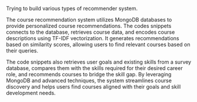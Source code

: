 Trying to build various types of recommender system.

The course recommendation system utilizes MongoDB databases to provide personalized course recommendations.
The codes snippets connects to the database, retrieves course data, and encodes course descriptions using TF-IDF vectorization.
It generates recommendations based on similarity scores, allowing users to find relevant courses based on their queries.

The code snippets also retrieves user goals and existing skills from a survey database, compares them with the skills required
for their desired career role, and recommends courses to bridge the skill gap. By leveraging MongoDB and advanced techniques, 
the system streamlines course discovery and helps users find courses aligned with their goals and skill development needs.
